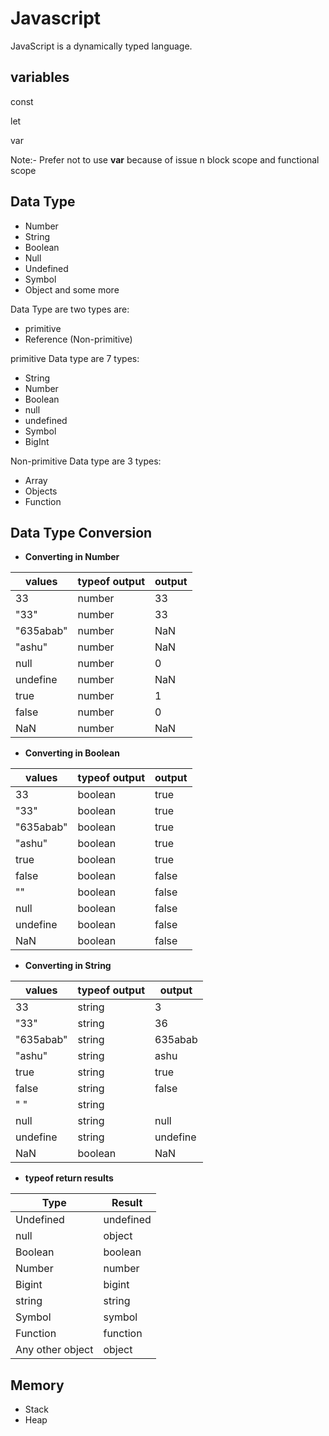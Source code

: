 # Javascript

JavaScript is a dynamically typed language.

## variables

const

let

var

Note:- Prefer not to use **var** because of issue n block scope and functional scope

## Data Type

- Number
- String
- Boolean
- Null
- Undefined
- Symbol
- Object and some more

Data Type are two types are:

- primitive
- Reference (Non-primitive)

primitive Data type are 7 types:

- String
- Number
- Boolean
- null
- undefined
- Symbol
- BigInt

Non-primitive Data type are 3 types:

- Array
- Objects
- Function

## Data Type Conversion

- **Converting in Number**

| values | typeof output | output|
|--------|---------------|-------|
| 33 | number | 33 |
| "33" | number | 33 |
| "635abab" | number | NaN|
| "ashu" | number |  NaN|
| null | number | 0|
|undefine | number | NaN|
| true | number | 1|
|false | number | 0|
|NaN | number | NaN |

- **Converting in Boolean**

| values | typeof output | output|
|--------|---------------|-------|
| 33 | boolean | true |
| "33" | boolean | true |
| "635abab" | boolean | true|
| "ashu" | boolean |  true|
| true | boolean | true|
|false | boolean | false|
| "" | boolean | false|
| null | boolean | false|
|undefine | boolean | false|
| NaN | boolean | false|

- **Converting in String**

| values | typeof output | output|
|--------|---------------|-------|
| 33 | string | 3 |
| "33" | string | 36 |
| "635abab" | string | 635abab|
| "ashu" | string |  ashu|
| true | string | true|
|false | string | false|
| " " | string | |
| null | string | null|
|undefine | string | undefine|
| NaN | boolean | NaN|

- **typeof return results**

|Type | Result |
|-----|--------|
|Undefined | undefined|
|null | object |
|Boolean | boolean|
|Number | number |
|Bigint | bigint|
|string | string|
|Symbol | symbol|
| Function | function|
|Any other object | object|

## Memory

- Stack
- Heap
